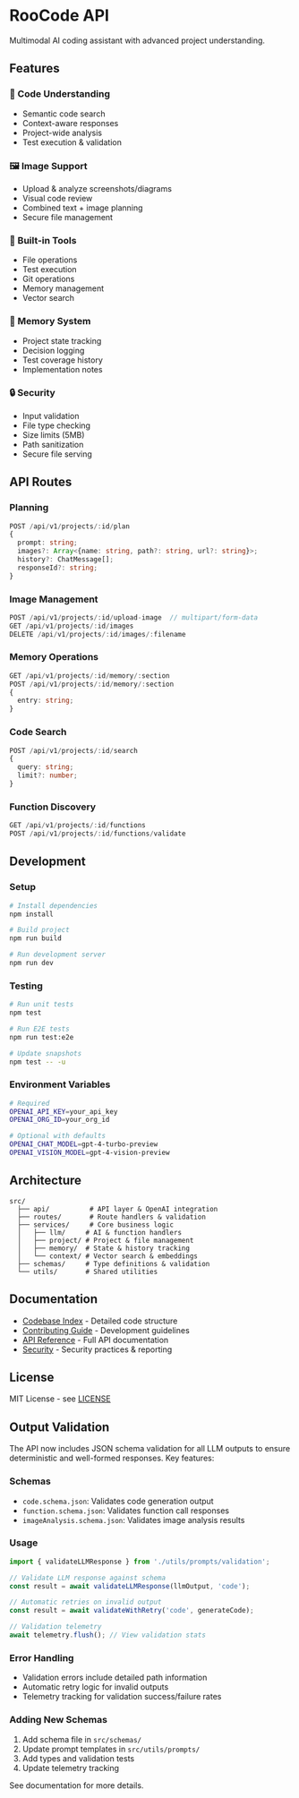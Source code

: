 # RooCode API

Multimodal AI coding assistant with advanced project understanding.

## Features

### 🤖 Code Understanding
- Semantic code search
- Context-aware responses
- Project-wide analysis
- Test execution & validation

### 🖼️ Image Support
- Upload & analyze screenshots/diagrams
- Visual code review
- Combined text + image planning
- Secure file management

### 🔧 Built-in Tools
- File operations
- Test execution
- Git operations
- Memory management
- Vector search

### 🧠 Memory System
- Project state tracking
- Decision logging
- Test coverage history
- Implementation notes

### 🔒 Security
- Input validation
- File type checking
- Size limits (5MB)
- Path sanitization
- Secure file serving

## API Routes

### Planning
```typescript
POST /api/v1/projects/:id/plan
{
  prompt: string;
  images?: Array<{name: string, path?: string, url?: string}>;
  history?: ChatMessage[];
  responseId?: string;
}
```

### Image Management
```typescript
POST /api/v1/projects/:id/upload-image  // multipart/form-data
GET /api/v1/projects/:id/images
DELETE /api/v1/projects/:id/images/:filename
```

### Memory Operations
```typescript
GET /api/v1/projects/:id/memory/:section
POST /api/v1/projects/:id/memory/:section
{
  entry: string;
}
```

### Code Search
```typescript
POST /api/v1/projects/:id/search
{
  query: string;
  limit?: number;
}
```

### Function Discovery
```typescript
GET /api/v1/projects/:id/functions
POST /api/v1/projects/:id/functions/validate
```

## Development

### Setup
```bash
# Install dependencies
npm install

# Build project
npm run build

# Run development server
npm run dev
```

### Testing
```bash
# Run unit tests
npm test

# Run E2E tests
npm run test:e2e

# Update snapshots
npm test -- -u
```

### Environment Variables
```bash
# Required
OPENAI_API_KEY=your_api_key
OPENAI_ORG_ID=your_org_id

# Optional with defaults
OPENAI_CHAT_MODEL=gpt-4-turbo-preview
OPENAI_VISION_MODEL=gpt-4-vision-preview
```

## Architecture

```
src/
  ├── api/          # API layer & OpenAI integration
  ├── routes/       # Route handlers & validation
  ├── services/     # Core business logic
  │   ├── llm/     # AI & function handlers
  │   ├── project/ # Project & file management
  │   ├── memory/  # State & history tracking
  │   └── context/ # Vector search & embeddings
  ├── schemas/     # Type definitions & validation
  └── utils/       # Shared utilities
```

## Documentation

- [Codebase Index](./codebase-index.md) - Detailed code structure
- [Contributing Guide](./CONTRIBUTING.md) - Development guidelines
- [API Reference](./docs/api.md) - Full API documentation
- [Security](./SECURITY.md) - Security practices & reporting

## License

MIT License - see [LICENSE](LICENSE)

## Output Validation

The API now includes JSON schema validation for all LLM outputs to ensure deterministic and well-formed responses. Key features:

### Schemas

- `code.schema.json`: Validates code generation output
- `function.schema.json`: Validates function call responses
- `imageAnalysis.schema.json`: Validates image analysis results

### Usage

```typescript
import { validateLLMResponse } from './utils/prompts/validation';

// Validate LLM response against schema
const result = await validateLLMResponse(llmOutput, 'code');

// Automatic retries on invalid output
const result = await validateWithRetry('code', generateCode);

// Validation telemetry
await telemetry.flush(); // View validation stats
```

### Error Handling

- Validation errors include detailed path information
- Automatic retry logic for invalid outputs
- Telemetry tracking for validation success/failure rates

### Adding New Schemas

1. Add schema file in `src/schemas/`
2. Update prompt templates in `src/utils/prompts/`
3. Add types and validation tests
4. Update telemetry tracking

See documentation for more details.
